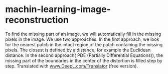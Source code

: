 # machin-learning-image-reconstruction
To find the missing part of an image, we will automatically fill in the missing pixels in the image.  We use two approaches.  In the first approach, we look for the nearest patch in the intact region of the patch containing the missing pixels. The closest is defined by a distance, for example the Euclidean distance.  In the second approach( PDE (Partially Differential Equations)), the missing part of the boundaries in the center of the distortion is filled step by step.  Translated with www.DeepL.com/Translator (free version).
